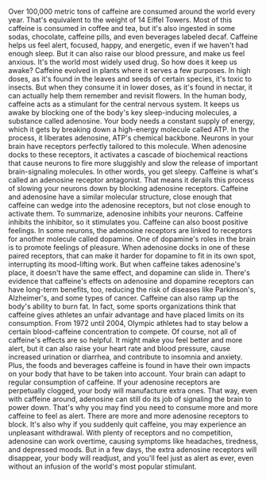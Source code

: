 
Over 100,000 metric tons
of caffeine are consumed
around the world every year.
That&#39;s equivalent to the weight
of 14 Eiffel Towers.
Most of this caffeine is consumed
in coffee and tea,
but it&#39;s also ingested in some sodas,
chocolate,
caffeine pills,
and even beverages labeled decaf.
Caffeine helps us feel alert,
focused, happy, and energetic,
even if we haven&#39;t had enough sleep.
But it can also raise our blood pressure,
and make us feel anxious.
It&#39;s the world most widely used drug.
So how does it keep us awake?
Caffeine evolved in plants where
it serves a few purposes.
In high doses, as it&#39;s found in the leaves
and seeds of certain species,
it&#39;s toxic to insects.
But when they consume it in lower doses,
as it&#39;s found in nectar,
it can actually help them remember
and revisit flowers.
In the human body, caffeine acts as a
stimulant for the central nervous system.
It keeps us awake by blocking one of
the body&#39;s key sleep-inducing molecules,
a substance called adenosine.
Your body needs a constant supply
of energy,
which it gets by breaking down
a high-energy molecule called ATP.
In the process,
it liberates adenosine,
ATP&#39;s chemical backbone.
Neurons in your brain have receptors
perfectly tailored to this molecule.
When adenosine docks to these receptors,
it activates a cascade 
of biochemical reactions
that cause neurons to fire more sluggishly
and slow the release of important
brain-signaling molecules.
In other words, you get sleepy.
Caffeine is what&#39;s called an adenosine
receptor antagonist.
That means it derails this process
of slowing your neurons down
by blocking adenosine receptors.
Caffeine and adenosine have a similar
molecular structure,
close enough that caffeine can wedge into
the adenosine receptors,
but not close enough to activate them.
To summarize, 
adenosine inhibits your neurons.
Caffeine inhibits the inhibitor,
so it stimulates you.
Caffeine can also boost positive feelings.
In some neurons, the adenosine receptors
are linked to receptors 
for another molecule called dopamine.
One of dopamine&#39;s roles in the brain
is to promote feelings of pleasure.
When adenosine docks in one of these
paired receptors,
that can make it harder for dopamine
to fit in its own spot,
interrupting its mood-lifting work.
But when caffeine takes adenosine&#39;s place,
it doesn&#39;t have the same effect,
and dopamine can slide in.
There&#39;s evidence that caffeine&#39;s effects
on adenosine and dopamine receptors
can have long-term benefits, too,
reducing the risk of diseases
like Parkinson&#39;s, Alzheimer&#39;s,
and some types of cancer.
Caffeine can also ramp up the body&#39;s
ability to burn fat.
In fact, some sports organizations think
that caffeine gives athletes 
an unfair advantage
and have placed limits on its consumption.
From 1972 until 2004,
Olympic athletes had to stay below
a certain blood-caffeine concentration
to compete.
Of course, not all of caffeine&#39;s effects
are so helpful.
It might make you feel better
and more alert,
but it can also raise your heart rate
and blood pressure,
cause increased urination or diarrhea,
and contribute to insomnia and anxiety.
Plus, the foods and beverages
caffeine is found in
have their own impacts on your body
that have to be taken into account.
Your brain can adapt to regular
consumption of caffeine.
If your adenosine receptors 
are perpetually clogged,
your body will manufacture extra ones.
That way, even with caffeine around,
adenosine can still do its job
of signaling the brain to power down.
That&#39;s why you may find you need
to consume more and more caffeine
to feel as alert.
There are more and more adenosine
receptors to block.
It&#39;s also why if you suddenly 
quit caffeine,
you may experience 
an unpleasant withdrawal.
With plenty of receptors 
and no competition,
adenosine can work overtime,
causing symptoms like headaches,
tiredness,
and depressed moods.
But in a few days, the extra adenosine
receptors will disappear,
your body will readjust,
and you&#39;ll feel just as alert as ever,
even without an infusion of the world&#39;s
most popular stimulant.
